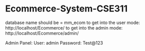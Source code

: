 # Ecommerce-System-CSE311

database name should be = mm_ecom
to get into the user mode:  http://localhost/Ecommerce/
to get into the admin mode: http://localhost/Ecommerce/admin/

Admin Panel:
User: admin
Password: Test@123
